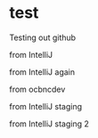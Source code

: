 # test
Testing out github

from IntelliJ

from IntelliJ again

from ocbncdev

from IntelliJ staging

from IntelliJ staging 2
